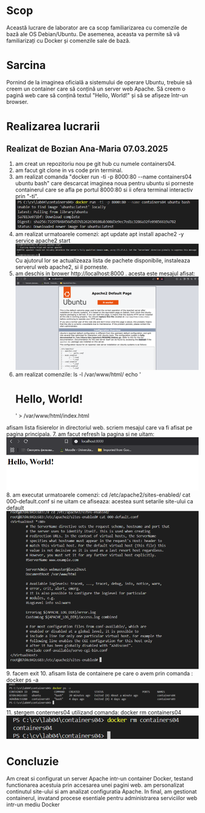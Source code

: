 # Scop
Această lucrare de laborator are ca scop familiarizarea cu comenzile de bază ale OS Debian/Ubuntu. De asemenea, aceasta va permite să vă familiarizați cu Docker și comenzile sale de bază.

# Sarcina
Pornind de la imaginea oficială a sistemului de operare Ubuntu, trebuie să creem un container care să conțină un server web Apache. Să creem o pagină web care să conțină textul "Hello, World!" și să se afișeze într-un browser.

# Realizarea lucrarii
## Realizat de Bozian Ana-Maria 07.03.2025


1. am creat un repozitoriu nou pe git hub cu numele containers04. 
2. am facut git clone in vs code prin terminal.
3. am realizat comanda  "docker run -ti -p 8000:80 --name containers04 ubuntu bash" care descarcat imaginea noua pentru ubuntu si porneste containerul care se afla pe portul 8000:80 si ii ofera terminal interactiv prin "-ti".
 ![comanda1](image.png)
4. am realizat urmatoarele comenzi:
    apt update 
    apt install apache2 -y
    service apache2 start
    ![apache2_start](image-1.png)
Cu ajutorul lor se actualizeaza lista de pachete disponibile, instaleaza serverul web apache2, si il porneste.
5. am deschis in brower http://localhost:8000 . acesta este mesajul afisat:
![localhost](image-2.png)
6. am realizat comenzile:
    ls -l /var/www/html/
    echo '<h1>Hello, World!</h1>' > /var/www/html/index.html

afisam lista fisierelor in directoriul web. scriem mesajul care va fi afisat pe pagina principala.
7. am facut refresh la pagina si ne uitam:
![hello_world](image-3.png)
8. am executat urmatoarele comenzi: 
    cd /etc/apache2/sites-enabled/
    cat 000-default.conf
    si ne uitam ce afiseaza: acestea sunt setarile site-ului ca default
    ![result](image-4.png)
9. facem exit
10. afisam lista de containere pe care o avem prin comanda : docker ps -a
![list_cont](image-5.png)
11. stergem conterners04 utilizand comanda: docker rm containers04
![rm_cont](image-6.png)


# Concluzie
Am creat si configurat un server Apache intr-un container Docker, testand functionarea acestuia prin accesarea unei pagini web. am personalizat continutul site-ului si am analizat configuratia Apache. In final, am gestionat containerul, invatand procese esentiale pentru administrarea serviciilor web intr-un mediu Docker
